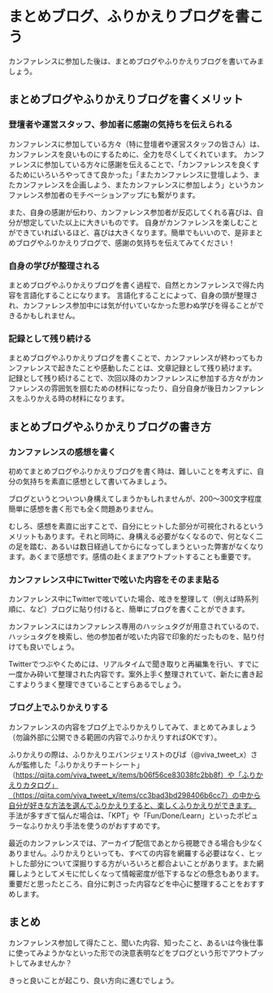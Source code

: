 # まとめブログ、ふりかえりブログを書こう

カンファレンスに参加した後は、まとめブログやふりかえりブログを書いてみましょう。

## まとめブログやふりかえりブログを書くメリット

### 登壇者や運営スタッフ、参加者に感謝の気持ちを伝えられる

カンファレンスに参加している方々（特に登壇者や運営スタッフの皆さん）は、カンファレンスを良いものにするために、全力を尽くしてくれています。
カンファレンスに参加している方々に感謝を伝えることで、「カンファレンスを良くするためにいろいろやってきて良かった」「またカンファレンスに登壇しよう、またカンファレンスを企画しよう、またカンファレンスに参加しよう」というカンファレンス参加者のモチベーションアップにも繋がります。

また、自身の感謝が伝わり、カンファレンス参加者が反応してくれる喜びは、自分が想定していた以上に大きいものです。
自身がカンファレンスを楽しむことができていればいるほど、喜びは大きくなります。簡単でもいいので、是非まとめブログやふりかえりブログで、感謝の気持ちを伝えてみてください！

### 自身の学びが整理される

まとめブログやふりかえりブログを書く過程で、自然とカンファレンスで得た内容を言語化することになります。
言語化することによって、自身の頭が整理され、カンファレンス参加中には気が付いていなかった思わぬ学びを得ることができるかもしれません。

### 記録として残り続ける

まとめブログやふりかえりブログを書くことで、カンファレンスが終わってもカンファレンスで起きたことや感動したことは、文章記録として残り続けます。
記録として残り続けることで、次回以降のカンファレンスに参加する方々がカンファレンスの雰囲気を掴むための材料になったり、自分自身が後日カンファレンスをふりかえる時の材料になります。

## まとめブログやふりかえりブログの書き方

### カンファレンスの感想を書く

初めてまとめブログやふりかえりブログを書く時は、難しいことを考えずに、自分の気持ちを素直に感想として書いてみましょう。

ブログというとついつい身構えてしまうかもしれませんが、200～300文字程度簡単に感想を書く形でも全く問題ありません。

むしろ、感想を素直に出すことで、自分にヒットした部分が可視化されるというメリットもあります。それと同時に、身構える必要がなくなるので、何となく二の足を踏む、あるいは数日経過してからになってしまうといった弊害がなくなります。あくまで感想です。感情の赴くままアウトプットすることも重要です。

### カンファレンス中にTwitterで呟いた内容をそのまま貼る

カンファレンス中にTwitterで呟いていた場合、呟きを整理して（例えば時系列順に、など）ブログに貼り付けると、簡単にブログを書くことができます。

カンファレンスにはカンファレンス専用のハッシュタグが用意されているので、ハッシュタグを検索し、他の参加者が呟いた内容で印象的だったものを、貼り付けても良いでしょう。

Twitterでつぶやくためには、リアルタイムで聞き取りと再編集を行い、すでに一度かみ砕いて整理された内容です。案外上手く整理されていて、新たに書き起こすよりうまく整理できていることすらあるでしょう。

### ブログ上でふりかえりする

カンファレンスの内容をブログ上でふりかえりしてみて、まとめてみましょう（勿論外部に公開できる範囲の内容でふりかえりすればOKです）。

ふりかえりの際は、ふりかえりエバンジェリストのびば（@viva_tweet_x）さんが監修した「ふりかえりチートシート」（https://qiita.com/viva_tweet_x/items/b06f56ce83038fc2bb8f）や「ふりかえりカタログ」（https://qiita.com/viva_tweet_x/items/cc3bad3bd298406b6cc7）の中から自分が好きな方法を選んでふりかえりすると、楽しくふりかえりができます。
手法が多すぎて悩んだ場合は、「KPT」や「Fun/Done/Learn」といったポピュラーなふりかえり手法を使うのがおすすめです。

最近のカンファレンスでは、アーカイブ配信であとから視聴できる場合も少なくありません。ふりかえりといっても、すべての内容を網羅する必要はなく、ヒットした部分について深掘りする方がいろいろと都合よいことがあります。また網羅しようとしてメモに忙しくなって情報密度が低下するなどの懸念もあります。重要だと思ったところ、自分に刺さった内容などを中心に整理することをおすすめします。

## まとめ
カンファレンス参加して得たこと、聞いた内容、知ったこと、あるいは今後仕事に使ってみようかなといった形での決意表明などをブログという形でアウトプットしてみませんか？

きっと良いことが起こり、良い方向に進むでしょう。